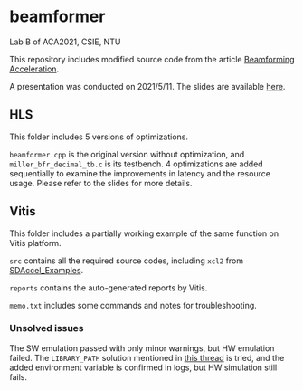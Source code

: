 # beamformer
Lab B of ACA2021, CSIE, NTU

This repository includes modified source code from the article [Beamforming Acceleration](https://developer.xilinx.com/en/articles/beamforming-acceleration.html).

A presentation was conducted on 2021/5/11. The slides are available [here](https://docs.google.com/presentation/d/1082F2w-9es7I9r-RD_cF-dyrVSSd6v9SpDDj6bjOBNo).

## HLS

This folder includes 5 versions of optimizations.

`beamformer.cpp` is the original version without optimization, and `miller_bfr_decimal_tb.c` is its testbench. 4 optimizations are added sequentially to examine the improvements in latency and the resource usage. Please refer to the slides for more details.

## Vitis

This folder includes a partially working example of the same function on Vitis platform.

`src` contains all the required source codes, including `xcl2` from [SDAccel_Examples](https://github.com/Xilinx/SDAccel_Examples/tree/master/libs/xcl2). 

`reports` contains the auto-generated reports by Vitis.

`memo.txt` includes some commands and notes for troubleshooting.

### Unsolved issues

The SW emulation passed with only minor warnings, but HW emulation failed. The `LIBRARY_PATH` solution mentioned in [this thread](https://forums.xilinx.com/t5/Vitis-Acceleration-SDAccel-SDSoC/recipe-for-target-binary-container-1-xclbin-failed-make-binary/td-p/1137439) is tried, and the added environment variable is confirmed in logs, but HW simulation still fails.
